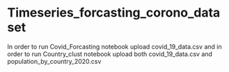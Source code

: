 # Timeseries_forcasting_corono_dataset
In order to run Covid_Forcasting notebook upload covid_19_data.csv
and in order to run Country_clust notebook upload both covid_19_data.csv and population_by_country_2020.csv
